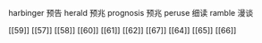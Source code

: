




harbinger 预告
herald 预兆
prognosis 预兆
peruse 细读
ramble 漫谈

[[59]]
[[57]]
[[58]]
[[60]]
[[61]]
[[62]]
[[67]]
[[64]]
[[65]]
[[66]]